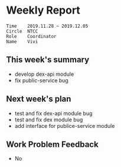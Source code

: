 # Weekly Report 
```
Time	2019.11.28 ~ 2019.12.05
Circle	NTCC
Role	Coordinator
Name	Vivi
```
## This week's summary
- develop dex-api module
- fix public-service bug
## Next week's plan
- test and fix dex-api module bug
- test and fix dex module bug
- add interface for publice-service module

## Work Problem Feedback
- No

